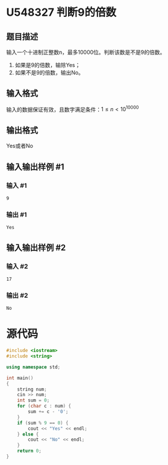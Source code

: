 # U548327 判断9的倍数

## 题目描述

输入一个十进制正整数n，最多10000位。判断该数是不是9的倍数。

1. 如果是9的倍数，输除Yes；
1. 如果不是9的倍数，输出No。

## 输入格式

输入的数据保证有效，且数字满足条件：$1 \le n < 10^{10000}$

## 输出格式

Yes或者No

## 输入输出样例 #1

### 输入 #1

```
9
```

### 输出 #1

```
Yes
```

## 输入输出样例 #2

### 输入 #2

```
17
```

### 输出 #2

```
No
```

# 源代码

```cpp
#include <iostream>
#include <string>

using namespace std;

int main() 
{
    string num;
    cin >> num;
    int sum = 0;
    for (char c : num) {
        sum += c - '0';
    }
    if (sum % 9 == 0) {
        cout << "Yes" << endl;
    } else {
        cout << "No" << endl;
    }
    return 0;
}
```


